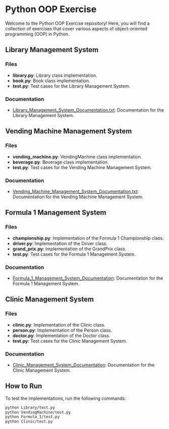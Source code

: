# Python OOP Exercise

Welcome to the Python OOP Exercise repository! Here, you will find a collection of exercises that cover various aspects of object-oriented programming (OOP) in Python.

## Library Management System

### Files
- **library.py**: Library class implementation.
- **book.py**: Book class implementation.
- **test.py**: Test cases for the Library Management System.

### Documentation
- [Library_Management_System_Documentation.txt](Library/Library_Management_System_Documentation.txt): Documentation for the Library Management System.

## Vending Machine Management System

### Files
- **vending_machine.py**: VendingMachine class implementation.
- **beverage.py**: Beverage class implementation.
- **test.py**: Test cases for the Vending Machine Management System.

### Documentation
- [Vending_Machine_Management_System_Documentation.txt](VendingMachine/Vending_Machine_Management_System_Documentation.txt): Documentation for the Vending Machine Management System.

## Formula 1 Management System

### Files
- **championship.py**: Implementation of the Formula 1 Championship class.
- **driver.py**: Implementation of the Driver class.
- **grand_prix.py**: Implementation of the GrandPrix class.
- **test.py**: Test cases for the Formula 1 Management System.

### Documentation
- [Formula_1_Management_System_Documentation](Formula_1/Formula_1_Management_System_Documentation.txt): Documentation for the Formula 1 Management System.

## Clinic Management System

### Files
- **clinic.py**: Implementation of the Clinic class.
- **person.py**: Implementation of the Person class.
- **doctor.py**: Implementation of the Doctor class.
- **test.py**: Test cases for the Clinic Management System.

### Documentation
- [Clinic_Management_System_Documentation](Clinic/Clinic_Management_System_Documentation.txt): Documentation for the Clinic Management System.

## How to Run

To test the implementations, run the following commands:

```bash
python Library/test.py
python VendingMachine/test.py
python Formula_1/test.py
python Clinic/test.py